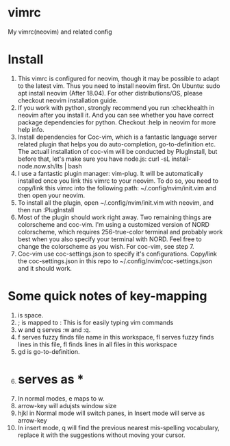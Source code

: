 # vimrc
My vimrc(neovim) and related config

# Install
1. This vimrc is configured for neovim, though it may be possible to adapt to the latest vim. Thus you need to install neovim first. On Ubuntu: sudo apt install neovim (After 18.04). For other distributions/OS, please checkout neovim installation guide.
2. If you work with python, strongly recommend you run :checkhealth in neovim after you install it. And you can see whether you have correct package dependencies for python. Checkout :help in neovim for more help info.
3. Install dependencies for Coc-vim, which is a fantastic language server related plugin that helps you do auto-completion, go-to-definition etc. The actuall installation of coc-vim will be conducted by PlugInstall, but before that, let's make sure you have node.js: curl -sL install-node.now.sh/lts | bash
4. I use a fantastic plugin manager: vim-plug. It will be automatically installed once you link this vimrc to your neovim. To do so, you need to copy/link this vimrc into the following path: ~/.config/nvim/init.vim and then open your neovim. 
5. To install all the plugin, open ~/.config/nvim/init.vim with neovim, and then run :PlugInstall
6. Most of the plugin should work right away. Two remaining things are colorscheme and coc-vim. I'm using a customized version of NORD colorscheme, which requires 256-true-color terminal and probably work best when you also specify your terminal with NORD. Feel free to change the colorscheme as you wish. For coc-vim, see step 7.
7. Coc-vim use coc-settings.json to specify it's configurations. Copy/link the coc-settings.json in this repo to ~/.config/nvim/coc-settings.json and it should work.

# Some quick notes of key-mapping
1. <LEADER> is space.
2. ; is mapped to : This is for easily typing vim commands
3. <LEADER>w and <LEADER>q serves :w and :q.
4. <LEADER>f serves fuzzy finds file name in this workspace, <LEADER>fl serves fuzzy finds lines in this file, <LEADER>f<Ctrl>l finds lines in all files in this workspace
5. gd is go-to-definition.
6. # serves as *
7. In normal modes, e maps to w.
8. arrow-key will adujsts window size
9. <Ctrl> hjkl in Normal mode will switch panes, in Insert mode will serve as arrow-key
10. In insert mode, <Ctrl>q will find the previous nearest mis-spelling vocabulary, replace it with the suggestions without moving your cursor.
